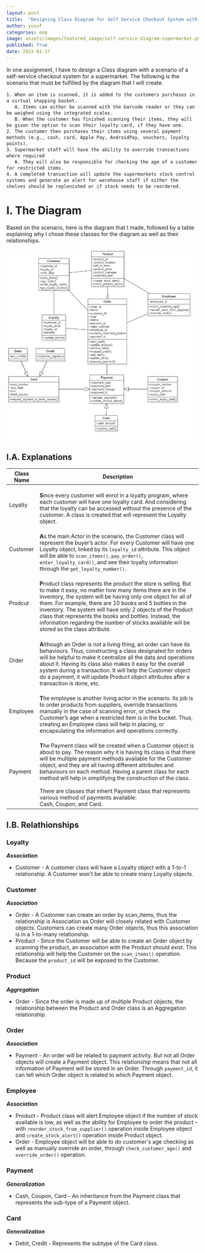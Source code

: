 ```yaml
---
layout: post
title:  "Designing Class Diagram for Self Service Checkout System with Object-Oriented Design"
author: yusuf
categories: oop
image: assets/images/featured_image/self-service-diagram-supermarket.png
published: True
date: 2022-01-17
---
```


In one assignment, I have to design a Class diagram with a scenario of a self-service checkout system for a supermarket. The following is the scenario that must be fulfilled by the diagram that I will create.

```text
1. When an item is scanned, it is added to the customers purchases in a virtual shopping basket. 
   A. Items can either be scanned with the barcode reader or they can be weighed using the integrated scales. 
   B. When the customer has finished scanning their items, they will be given the option to scan their loyalty card, if they have one. 
2. The customer then purchases their items using several payment methods (e.g., cash, card, Apple Pay, AndroidPay, vouchers, loyalty points).
3. Supermarket staff will have the ability to override transactions where required
   A. They will also be responsible for checking the age of a customer for restricted items.
4. A completed transaction will update the supermarkets stock control systems and generate an alert for warehouse staff if either the shelves should be replenished or if stock needs to be reordered.
```

# I. The Diagram

Based on the scenario, here is the diagram that I made, followed by a table explaining why I chose these classes for the diagram as well as their relationships.

![](../assets/images/post_image/supermarket-class-diagram.png)

## I.A. Explanations

| Class Name | Description                                                                                                                                                                                                                                                                                                                                                                                                                                                                                                                   |
|------------|-------------------------------------------------------------------------------------------------------------------------------------------------------------------------------------------------------------------------------------------------------------------------------------------------------------------------------------------------------------------------------------------------------------------------------------------------------------------------------------------------------------------------------|
| Loyalty    | <br/>**S**ince every customer will enrol in a loyalty program, where each customer will have one loyalty card. And considering that the loyalty can be accessed without the presence of the customer. A class is created that will represent the Loyalty object.                                                                                                                                                                                                                                                              |
| Customer   | <br/>**A**s the main Actor in the scenario, the Customer class will represent the buyer’s actor. For every Customer will have one Loyalty object, linked by its `loyalty_id` attribute. This object will be able to `scan_items()`, `pay_order()`, `enter_loyalty_card()`, and see their loyalty information through the `get_loyalty_number()`.                                                                                                                                                                              |
| Prodcut    | <br/>**P**roduct class represents the product the store is selling. But to make it easy, no matter how many items there are in the inventory, the system will be having only one object for all of them. For example, there are 10 books and 5 bottles in the inventory. The system will have only 2 objects of the Product class that represents the books and bottles. Instead, the information regarding the number of stocks available will be stored as the class attribute.                                             |
| Order      | <br/>**A**lthough an Order is not a living thing, an order can have its behaviours. Thus, constructing a class designated for orders will be helpful to make it centralize all the data and operations about it. Having its class also makes it easy for the overall system during a transaction. It will help the Customer object do a payment, it will update Product object attributes after a transaction is done, etc.                                                                                                   |
| Employee   | <br/>**T**he employee is another living actor in the scenario. Its job is to order products from suppliers, override transactions manually in the case of scanning error, or check the Customer’s age when a restricted item is in the bucket. Thus, creating an Employee class will help in placing, or encapsulating the information and operations correctly.                                                                                                                                                              |
| Payment    | <br/>**T**he Payment class will be created when a Customer object is about to pay. The reason why it is having its class is that there will be multiple payment methods available for the Customer object, and they are all having different attributes and behaviours on each method. Having a parent class for each method will help in simplifying the construction of the class. <br/><br/>There are classes that inherit Payment class that represents various method of payments available:<br/>Cash, Coupon, and Card. |

## I.B. Relathionships

### Loyalty
_**Association**_
- Customer - A customer class will have a Loyalty object with a 1-to-1 relationship. A Customer won't be able to create many Loyalty objects.

### Customer
_**Association**_
- Order - A Customer can create an order by scan_items, thus the relationship is Association as Order will closely related with Customer objects. Customers can create many Order objects, thus this association is in a 1-to-many relationship.
- Product - Since the Customer will be able to create an Order object by scanning the product, an association with the Product should exist. This relationship will help the Customer on the `scan_items()` operation. Because the `product_id` will be exposed to the Customer.

### Product
_**Aggregation**_
- Order - Since the order is made up of multiple Product objects, the relationship between the Product and Order class is an Aggregation relationship.

### Order
_**Association**_
- Payment - An order will be related to payment activity. But not all Order objects will create a Payment object. This relationship means that not all information of Payment will be stored in an Order. Through `payment_id`, it can tell which Order object is related to which Payment object.

### Employee
_**Association**_
- Product - Product class will alert Employee object if the number of stock available is low, as well as the ability for Employee to order the product – with `reorder_stock_from_supplier()` operation inside Employee object and `create_stock_alert()` operation inside Product object.
- Order - Employee object will be able to do customer's age checking as well as manually override an order, through `check_customer_age()` and `override_order()` operation.

### Payment
_**Generalization**_
- Cash, Coupon, Card - An inheritance from the Payment class that represents the sub-type of a Payment object.

### Card
_**Generalization**_
- Debit, Credit - Represents the subtype of the Card class.
